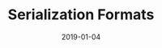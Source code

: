 ---
authors: [ "Geoffrey Hunter" ]
date: 2019-01-04
draft: false
lastmod: 2019-01-04
tags: [ "JSON", "serialization", "configuration", "data", "files", "Javascript", "object notation", "CSV", "TOML", "YAML", "XML", "Protobuf" ]
title: "Serialization Formats"
type: "page"
---
